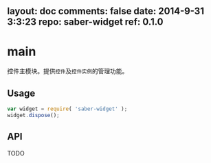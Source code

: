 layout: doc
comments: false
date: 2014-9-31 3:3:23
repo: saber-widget
ref: 0.1.0
---

# main

控件主模块。提供`控件`及`控件实例`的管理功能。


## Usage

``` javascript
var widget = require( 'saber-widget' );
widget.dispose();
```

## API

TODO

